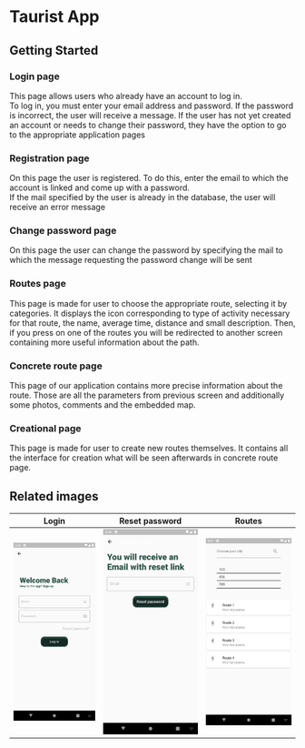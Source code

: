  # Taurist App


## Getting Started

### Login page 
This page allows users who already have an account to log in. \
To log in, you must enter your email address and password. If the password is incorrect, the user will receive a message. If the user has not yet created an account or needs to change their password, they have the option to go to the appropriate application pages

### Registration page
On this page the user is registered. To do this, enter the email to which the account is linked and come up with a password. \
If the mail specified by the user is already in the database, the user will receive an error message 

### Change password page 
On this page the user can change the password by specifying the mail to which the message requesting the password change will be sent

### Routes page

This page is made for user to choose the appropriate route, selecting it by categories. It displays the icon corresponding to type of activity necessary for that route, the name, average time, distance and small description. Then, if you press on one of the routes you will be redirected to another screen containing more useful information about the path. 

### Concrete route page

This page of our application contains more precise information about the route. Those are all the parameters from previous screen and additionally some photos, comments and the embedded map.

### Creational page

This page is made for user to create new routes themselves. It contains all the interface for creation what will be seen afterwards in concrete route page.


## Related images

Login                  |  Reset password                | Routes
:---------------------:|:------------------------------:|:------------------------:
![](/pics/Login.png)   |  ![](/pics/ResetPassword.png)  |![](/pics/Routes.png)
